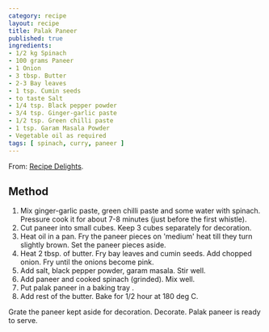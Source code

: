 ```yaml
---
category: recipe
layout: recipe
title: Palak Paneer
published: true
ingredients:
- 1/2 kg Spinach
- 100 grams Paneer
- 1 Onion
- 3 tbsp. Butter
- 2-3 Bay leaves
- 1 tsp. Cumin seeds
- to taste Salt
- 1/4 tsp. Black pepper powder
- 3/4 tsp. Ginger-garlic paste
- 1/2 tsp. Green chilli paste
- 1 tsp. Garam Masala Powder
- Vegetable oil as required
tags: [ spinach, curry, paneer ]
---
```

From: [Recipe Delights](http://www.recipedelights.com/recipes/vegdishes/PalakPaneer.htm).

## Method ##

1. Mix ginger-garlic paste, green chilli paste and some water with spinach. Pressure cook it for about 7-8 minutes
   (just before the first whistle).
1. Cut paneer into small cubes. Keep 3 cubes separately for decoration.
1. Heat oil in a pan. Fry the paneer pieces on 'medium' heat till they turn slightly brown. Set the paneer pieces
   aside.
1. Heat 2 tbsp. of butter. Fry bay leaves and cumin seeds. Add chopped onion. Fry until the onions become pink.
1. Add salt, black pepper powder, garam masala. Stir well.
1. Add paneer and cooked spinach (grinded). Mix well.
1. Put palak paneer in a baking tray .
1. Add rest of the butter. Bake for 1/2 hour at 180 deg C.

Grate the paneer kept aside for decoration. Decorate. Palak paneer is ready to serve.

